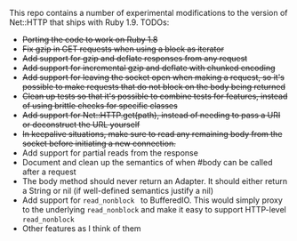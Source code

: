This repo contains a number of experimental modifications to the version of Net::HTTP that ships with Ruby 1.9. TODOs:

* <del>Porting the code to work on Ruby 1.8</del>
* <del>Fix gzip in GET requests when using a block as iterator</del>
* <del>Add support for gzip and deflate responses from any request</del>
* <del>Add support for incremental gzip and deflate with chunked
  encoding</del>
* <del>Add support for leaving the socket open when making a request, so
  it's possible to make requests that do not block on the body being
  returned</del>
* <del>Clean up tests so that it's possible to combine tests for
  features, instead of using brittle checks for specific classes</del>
* <del>Add support for Net::HTTP.get(path), instead of needing to pass a
  URI or deconstruct the URL yourself</del>
* <del>In keepalive situations, make sure to read any remaining body from the
  socket before initiating a new connection.</del>
* Add support for partial reads from the response
* Document and clean up the semantics of when #body can be called after
  a request
* The body method should never return an Adapter. It should either
  return a String or nil (if well-defined semantics justify a nil)
* Add support for `read_nonblock ` to BufferedIO. This would simply
  proxy to the underlying `read_nonblock` and make it easy to support
  HTTP-level `read_nonblock`
* Other features as I think of them
